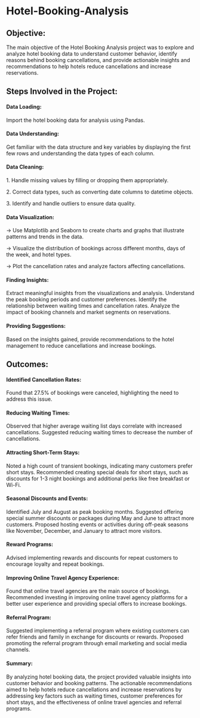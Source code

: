 # Hotel-Booking-Analysis
<h2>Objective:</h2>
The main objective of the Hotel Booking Analysis project was to explore and analyze hotel booking data to understand customer behavior, identify reasons behind booking cancellations, and provide actionable insights and recommendations to help hotels reduce cancellations and increase reservations.

<h2>Steps Involved in the Project:</h2>
<h4>Data Loading:</h4>
Import the hotel booking data for analysis using Pandas.

<h4>Data Understanding:</h4>
Get familiar with the data structure and key variables by displaying the first few rows and understanding the data types of each column.

<h4>Data Cleaning:</h4>
<p>1. Handle missing values by filling or dropping them appropriately.</p>
<p>2. Correct data types, such as converting date columns to datetime objects.</p>
<p>3. Identify and handle outliers to ensure data quality.</p>

<h4>Data Visualization:</h4>
<p>-> Use Matplotlib and Seaborn to create charts and graphs that illustrate patterns and trends in the data.</p>
<p>-> Visualize the distribution of bookings across different months, days of the week, and hotel types.</p>
<p>-> Plot the cancellation rates and analyze factors affecting cancellations.</p>

<h4>Finding Insights:</h4>
Extract meaningful insights from the visualizations and analysis.
Understand the peak booking periods and customer preferences.
Identify the relationship between waiting times and cancellation rates.
Analyze the impact of booking channels and market segments on reservations.

<h4>Providing Suggestions:</h4>
Based on the insights gained, provide recommendations to the hotel management to reduce cancellations and increase bookings.

<h2>Outcomes:</h2>
<h4>Identified Cancellation Rates:</h4>
Found that 27.5% of bookings were canceled, highlighting the need to address this issue.

<h4>Reducing Waiting Times:</h4>
Observed that higher average waiting list days correlate with increased cancellations.
Suggested reducing waiting times to decrease the number of cancellations.

<h4>Attracting Short-Term Stays:</h4>
Noted a high count of transient bookings, indicating many customers prefer short stays.
Recommended creating special deals for short stays, such as discounts for 1-3 night bookings and additional perks like free breakfast or Wi-Fi.

<h4>Seasonal Discounts and Events:</h4>
Identified July and August as peak booking months.
Suggested offering special summer discounts or packages during May and June to attract more customers.
Proposed hosting events or activities during off-peak seasons like November, December, and January to attract more visitors.

<h4>Reward Programs:</h4>
Advised implementing rewards and discounts for repeat customers to encourage loyalty and repeat bookings.

<h4>Improving Online Travel Agency Experience:</h4>
Found that online travel agencies are the main source of bookings.
Recommended investing in improving online travel agency platforms for a better user experience and providing special offers to increase bookings.

<h4>Referral Program:</h4>
Suggested implementing a referral program where existing customers can refer friends and family in exchange for discounts or rewards.
Proposed promoting the referral program through email marketing and social media channels.

<h4>Summary:</h4>
By analyzing hotel booking data, the project provided valuable insights into customer behavior and booking patterns. The actionable recommendations aimed to help hotels reduce cancellations and increase reservations by addressing key factors such as waiting times, customer preferences for short stays, and the effectiveness of online travel agencies and referral programs.
